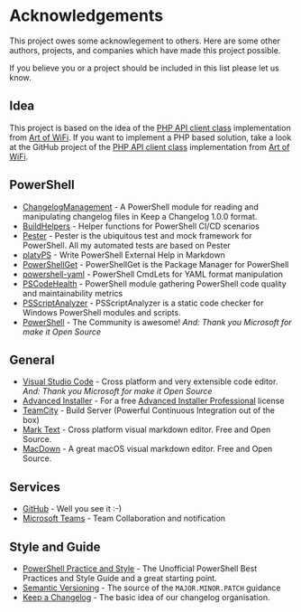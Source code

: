 # Acknowledgements

This project owes some acknowlegement to others. Here are some other authors, projects, and companies which have made this project possible.

If you believe you or a project should be included in this list please let us know.

## Idea

This project is based on the idea of the [PHP API client class](https://github.com/Art-of-WiFi/UniFi-API-client) implementation from [Art of WiFi](http://artofwifi.net/). If you want to implement a PHP based solution, take a look at the GitHub project of the [PHP API client class](https://github.com/Art-of-WiFi/UniFi-API-client) implementation from [Art of WiFi](http://artofwifi.net/).

## PowerShell

- [ChangelogManagement](https://github.com/natescherer/ChangelogManagement) - A PowerShell module for reading and manipulating changelog files in Keep a Changelog 1.0.0 format.
- [BuildHelpers](https://github.com/RamblingCookieMonster/BuildHelpers) - Helper functions for PowerShell CI/CD scenarios
- [Pester](https://github.com/pester/Pester) - Pester is the ubiquitous test and mock framework for PowerShell. All my automated tests are based on Pester
- [platyPS](https://github.com/PowerShell/platyPS) - Write PowerShell External Help in Markdown
- [PowerShellGet](https://github.com/PowerShell/PowerShellGet) - PowerShellGet is the Package Manager for PowerShell
- [powershell-yaml](https://github.com/cloudbase/powershell-yaml) - PowerShell CmdLets for YAML format manipulation
- [PSCodeHealth](https://github.com/MathieuBuisson/PSCodeHealth) - PowerShell module gathering PowerShell code quality and maintainability metrics
- [PSScriptAnalyzer](https://github.com/PowerShell/PSScriptAnalyzer) - PSScriptAnalyzer is a static code checker for Windows PowerShell modules and scripts.
- [PowerShell](https://github.com/PowerShell/PowerShell) - The Community is awesome! *And: Thank you Microsoft for make it Open Source*

## General

- [Visual Studio Code](https://code.visualstudio.com/) - Cross platform and very extensible code editor. *And: Thank you Microsoft for make it Open Source*
- [Advanced Installer](http://www.advancedinstaller.com/) - For a free [Advanced Installer Professional](https://www.advancedinstaller.com/top-professional-features.html) license
- [TeamCity](https://www.jetbrains.com/teamcity/) - Build Server (Powerful Continuous Integration out of the box)
- [Mark Text](https://marktext.github.io/website/) - Cross platform visual markdown editor. Free and Open Source.
- [MacDown](https://macdown.uranusjr.com) - A great macOS visual markdown editor. Free and Open Source.

## Services

- [GitHub](https://github.com) - Well you see it :-)
- [Microsoft Teams](https://products.office.com/en-us/microsoft-teams/group-chat-software) - Team Collaboration and notification

## Style and Guide

- [PowerShell Practice and Style](https://poshcode.gitbooks.io/powershell-practice-and-style/) - The Unofficial PowerShell Best Practices and Style Guide and a great starting point.
- [Semantic Versioning](https://semver.org/spec/v2.0.0.html) - The source of the `MAJOR.MINOR.PATCH` guidance
- [Keep a Changelog](https://keepachangelog.com/en/1.0.0/) - The basic idea of our changelog organisation.

